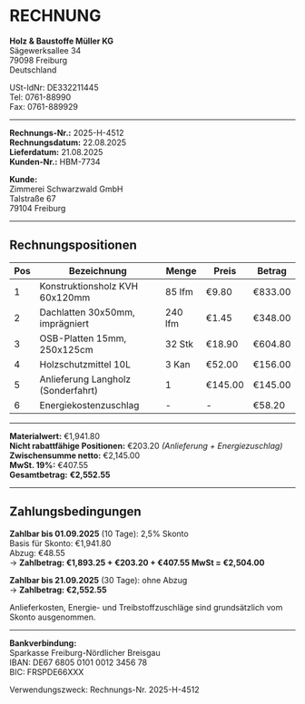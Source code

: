 # RECHNUNG

**Holz & Baustoffe Müller KG**  
Sägewerksallee 34  
79098 Freiburg  
Deutschland

USt-IdNr: DE332211445  
Tel: 0761-88990  
Fax: 0761-889929

---

**Rechnungs-Nr.:** 2025-H-4512  
**Rechnungsdatum:** 22.08.2025  
**Lieferdatum:** 21.08.2025  
**Kunden-Nr.:** HBM-7734

**Kunde:**  
Zimmerei Schwarzwald GmbH  
Talstraße 67  
79104 Freiburg

---

## Rechnungspositionen

| Pos | Bezeichnung | Menge | Preis | Betrag |
|-----|-------------|-------|-------|--------|
| 1 | Konstruktionsholz KVH 60x120mm | 85 lfm | €9.80 | €833.00 |
| 2 | Dachlatten 30x50mm, imprägniert | 240 lfm | €1.45 | €348.00 |
| 3 | OSB-Platten 15mm, 250x125cm | 32 Stk | €18.90 | €604.80 |
| 4 | Holzschutzmittel 10L | 3 Kan | €52.00 | €156.00 |
| 5 | Anlieferung Langholz (Sonderfahrt) | 1 | €145.00 | €145.00 |
| 6 | Energiekostenzuschlag | - | - | €58.20 |

---

**Materialwert:** €1,941.80  
**Nicht rabattfähige Positionen:** €203.20 *(Anlieferung + Energiezuschlag)*  
**Zwischensumme netto:** €2,145.00  
**MwSt. 19%:** €407.55  
**Gesamtbetrag:** **€2,552.55**

---

## Zahlungsbedingungen

**Zahlbar bis 01.09.2025** (10 Tage): 2,5% Skonto  
Basis für Skonto: €1,941.80  
Abzug: €48.55  
→ **Zahlbetrag: €1,893.25 + €203.20 + €407.55 MwSt = €2,504.00**

**Zahlbar bis 21.09.2025** (30 Tage): ohne Abzug  
→ **Zahlbetrag: €2,552.55**

Anlieferkosten, Energie- und Treibstoffzuschläge sind grundsätzlich vom Skonto ausgenommen.

---

**Bankverbindung:**  
Sparkasse Freiburg-Nördlicher Breisgau  
IBAN: DE67 6805 0101 0012 3456 78  
BIC: FRSPDE66XXX

Verwendungszweck: Rechnungs-Nr. 2025-H-4512
